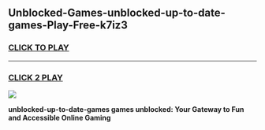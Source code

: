 
## Unblocked-Games-unblocked-up-to-date-games-Play-Free-k7iz3
<h3>
<a href="https://premium76.site?title=unblocked-up-to-date-games&ref=24M">CLICK TO PLAY</a></h3>
<hr>

<h3>
<a href="https://premium76.site?title=unblocked-up-to-date-games&ref=24M">CLICK 2 PLAY</a>
  
</h3>

<a href="https://premium76.site?title=unblocked-up-to-date-games&ref=24M"><img src="https://clearcache.store/games.png"></a>


**unblocked-up-to-date-games games unblocked: Your Gateway to Fun and Accessible Online Gaming**

